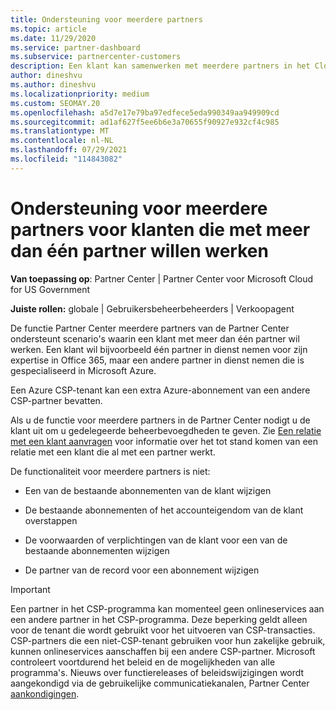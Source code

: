 ```yaml
---
title: Ondersteuning voor meerdere partners
ms.topic: article
ms.date: 11/29/2020
ms.service: partner-dashboard
ms.subservice: partnercenter-customers
description: Een klant kan samenwerken met meerdere partners in het Cloud Solution Provider die zijn gespecialiseerd in verschillende services.
author: dineshvu
ms.author: dineshvu
ms.localizationpriority: medium
ms.custom: SEOMAY.20
ms.openlocfilehash: a5d7e17e79ba97edfece5eda990349aa949909cd
ms.sourcegitcommit: ad1af627f5ee6b6e3a70655f90927e932cf4c985
ms.translationtype: MT
ms.contentlocale: nl-NL
ms.lasthandoff: 07/29/2021
ms.locfileid: "114843082"
---
```

# <a name="multi-partner-support-for-customers-who-want-to-work-with-more-than-one-partner"></a>Ondersteuning voor meerdere partners voor klanten die met meer dan één partner willen werken

**Van toepassing op**: Partner Center | Partner Center voor Microsoft Cloud for US Government

**Juiste rollen:** globale | Gebruikersbeheerbeheerders | Verkoopagent

De functie Partner Center meerdere partners van de Partner Center ondersteunt scenario's waarin een klant met meer dan één partner wil werken. Een klant wil bijvoorbeeld één partner in dienst nemen voor zijn expertise in Office 365, maar een andere partner in dienst nemen die is gespecialiseerd in Microsoft Azure.

Een Azure CSP-tenant kan een extra Azure-abonnement van een andere CSP-partner bevatten.

Als u de functie voor meerdere partners in de Partner Center nodigt u de klant uit om u gedelegeerde beheerbevoegdheden te geven. Zie [Een relatie met een klant aanvragen](request-a-relationship-with-a-customer.md) voor informatie over het tot stand komen van een relatie met een klant die al met een partner werkt.

De functionaliteit voor meerdere partners is niet:

- Een van de bestaande abonnementen van de klant wijzigen

- De bestaande abonnementen of het accounteigendom van de klant overstappen

- De voorwaarden of verplichtingen van de klant voor een van de bestaande abonnementen wijzigen

- De partner van de record voor een abonnement wijzigen

> [!IMPORTANT]  
> Een partner in het CSP-programma kan momenteel geen onlineservices aan een andere partner in het CSP-programma. Deze beperking geldt alleen voor de tenant die wordt gebruikt voor het uitvoeren van CSP-transacties. CSP-partners die een niet-CSP-tenant gebruiken voor hun zakelijke gebruik, kunnen onlineservices aanschaffen bij een andere CSP-partner. Microsoft controleert voortdurend het beleid en de mogelijkheden van alle programma's. Nieuws over functiereleases of beleidswijzigingen wordt aangekondigd via de gebruikelijke communicatiekanalen, Partner Center [aankondigingen](announcements/index.md).
